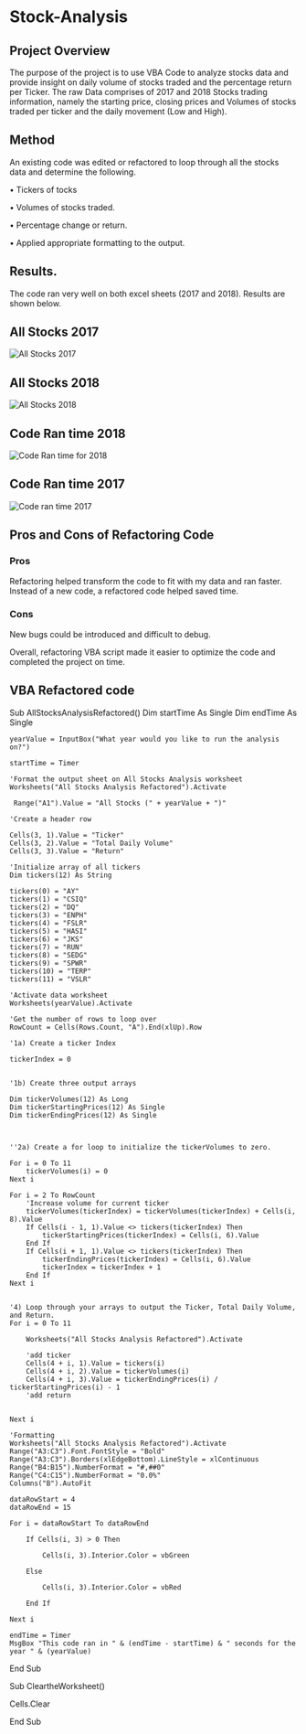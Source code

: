 # Stock-Analysis

## Project Overview

The purpose of the project is to use VBA Code to analyze stocks data and provide insight on daily volume of stocks traded and the percentage return per Ticker. The raw Data comprises of 2017 and 2018 Stocks trading information, namely the starting price, closing prices and Volumes of stocks traded per ticker and the daily movement (Low and High).

## Method

An existing code was edited or refactored to loop through all the stocks data and determine the following.

•	Tickers of tocks

•	Volumes of stocks traded.

•	Percentage change or return. 

•	Applied appropriate formatting to the output.

## Results.

The code ran very well on both excel sheets (2017 and 2018). Results are shown below. 

## All Stocks 2017
![All Stocks 2017](https://user-images.githubusercontent.com/75961117/109427538-d5a56480-79c0-11eb-8a19-e4edcaa30f75.png)

## All Stocks 2018
![All Stocks 2018](https://user-images.githubusercontent.com/75961117/109427597-09808a00-79c1-11eb-8a1c-6d39784fd1d7.png)



## Code Ran time 2018
![Code Ran time for 2018](https://user-images.githubusercontent.com/75961117/109427684-84e23b80-79c1-11eb-9a0a-48198932e933.png)


## Code Ran time 2017

![Code ran time 2017](https://user-images.githubusercontent.com/75961117/109427926-9f68e480-79c2-11eb-9680-31581ae9c040.png)


## Pros and Cons of Refactoring Code

### Pros

Refactoring helped transform the code to fit with my data and ran faster.
Instead of a new code, a refactored code helped saved time.

### Cons
New bugs could be introduced and difficult to debug.

Overall, refactoring VBA script made it easier to optimize the code and completed the project on time.


## VBA Refactored code


Sub AllStocksAnalysisRefactored()
    Dim startTime As Single
    Dim endTime  As Single

    yearValue = InputBox("What year would you like to run the analysis on?")

    startTime = Timer
    
    'Format the output sheet on All Stocks Analysis worksheet
    Worksheets("All Stocks Analysis Refactored").Activate
    
     Range("A1").Value = "All Stocks (" + yearValue + ")"
    
    'Create a header row
     
    Cells(3, 1).Value = "Ticker"
    Cells(3, 2).Value = "Total Daily Volume"
    Cells(3, 3).Value = "Return"

    'Initialize array of all tickers
    Dim tickers(12) As String
    
    tickers(0) = "AY"
    tickers(1) = "CSIQ"
    tickers(2) = "DQ"
    tickers(3) = "ENPH"
    tickers(4) = "FSLR"
    tickers(5) = "HASI"
    tickers(6) = "JKS"
    tickers(7) = "RUN"
    tickers(8) = "SEDG"
    tickers(9) = "SPWR"
    tickers(10) = "TERP"
    tickers(11) = "VSLR"
    
    'Activate data worksheet
    Worksheets(yearValue).Activate
    
    'Get the number of rows to loop over
    RowCount = Cells(Rows.Count, "A").End(xlUp).Row
    
    '1a) Create a ticker Index
    
    tickerIndex = 0


    '1b) Create three output arrays
    
    Dim tickerVolumes(12) As Long
    Dim tickerStartingPrices(12) As Single
    Dim tickerEndingPrices(12) As Single
    

    
    ''2a) Create a for loop to initialize the tickerVolumes to zero.
    
    For i = 0 To 11
        tickerVolumes(i) = 0
    Next i
    
    For i = 2 To RowCount
        'Increase volume for current ticker
        tickerVolumes(tickerIndex) = tickerVolumes(tickerIndex) + Cells(i, 8).Value
        If Cells(i - 1, 1).Value <> tickers(tickerIndex) Then
            tickerStartingPrices(tickerIndex) = Cells(i, 6).Value
        End If
        If Cells(i + 1, 1).Value <> tickers(tickerIndex) Then
            tickerEndingPrices(tickerIndex) = Cells(i, 6).Value
            tickerIndex = tickerIndex + 1
        End If
    Next i
    
    
    '4) Loop through your arrays to output the Ticker, Total Daily Volume, and Return.
    For i = 0 To 11
        
        Worksheets("All Stocks Analysis Refactored").Activate
        
        'add ticker
        Cells(4 + i, 1).Value = tickers(i)
        Cells(4 + i, 2).Value = tickerVolumes(i)
        Cells(4 + i, 3).Value = tickerEndingPrices(i) / tickerStartingPrices(i) - 1
        'add return
        
        
    Next i
    
    'Formatting
    Worksheets("All Stocks Analysis Refactored").Activate
    Range("A3:C3").Font.FontStyle = "Bold"
    Range("A3:C3").Borders(xlEdgeBottom).LineStyle = xlContinuous
    Range("B4:B15").NumberFormat = "#,##0"
    Range("C4:C15").NumberFormat = "0.0%"
    Columns("B").AutoFit

    dataRowStart = 4
    dataRowEnd = 15

    For i = dataRowStart To dataRowEnd
        
        If Cells(i, 3) > 0 Then
            
            Cells(i, 3).Interior.Color = vbGreen
            
        Else
        
            Cells(i, 3).Interior.Color = vbRed
            
        End If
        
    Next i
 
    endTime = Timer
    MsgBox "This code ran in " & (endTime - startTime) & " seconds for the year " & (yearValue)
    

End Sub

Sub CleartheWorksheet()

Cells.Clear

End Sub



